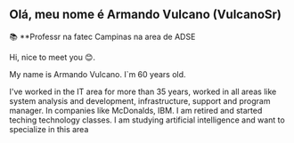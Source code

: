 ## Olá, meu nome é Armando Vulcano (VulcanoSr)

📚 **Professr na fatec Campinas na area de ADSE

Hi, nice to meet you 😊.

My name is Armando Vulcano. I`m 60 years old. 

I've worked in the IT area for more than 35 years, worked in all areas like system analysis and development, infrastructure, support and program manager. In companies like McDonalds, IBM.
I am retired and started teching technology classes.
I am studying artificial intelligence and want to specialize in this area